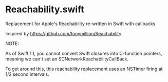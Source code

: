 Reachability.swift
==================

Replacement for Apple's Reachability re-written in Swift with callbacks

Inspired by https://github.com/tonymillion/Reachability 

NOTE:

As of Swift 1.1, you cannot convert Swift closures into C-function pointers, meaning we can't set an SCNetworkReachabilityCallBack.

To get around this, this reachability replacement uses an NSTimer firing at 1/2 second intervals.

